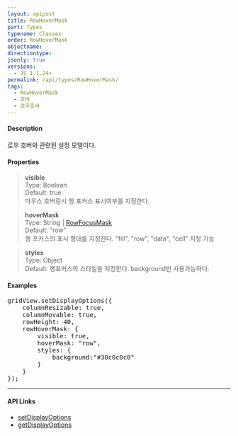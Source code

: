 ```yaml
---
layout: apipost
title: RowHoverMask
part: Types
typename: Classes
order: RowHoverMask
objectname: 
directiontype: 
jsonly: true
versions:
  - JS 1.1.24+
permalink: /api/types/RowHoverMask/
tags: 
  - RowHoverMask
  - 호버
  - 로우호버  
---
```


#### Description

 로우 호버와 관련된 설정 모델이다.

#### Properties

> **visible**  
> Type: Boolean   
> Default: true      
> 마우스 호버링시 행 포커스 표시여부를 지정한다.    

> **hoverMask**    
> Type: String | [RowFocusMask](/api/types/RowFocusMask/)    
> Default: "row"     
> 행 포커스의 표시 형태를 지정한다. "fill", "row", "data", "cell" 지정 가능    

> **styles**    
> Type: Object     
> Default: 
> 행포커스의 스타일을 지정한다. background만 사용가능하다.     


#### Examples   

<pre class="prettyprint">
gridView.setDisplayOptions({
    columnResizable: true,
    columnMovable: true,
    rowHeight: 40,
    rowHoverMask: {
    	visible: true,
    	hoverMask: "row",
    	styles: {
    		background:"#30c0c0c0"
    	}
    }
});
</pre>

---

#### API Links

* [setDisplayOptions](/api/GridBase/setDisplayOptions/)   
* [getDisplayOptions](/api/GridBase/getDisplayOptions/)   
